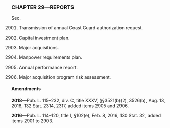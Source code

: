 ### **CHAPTER 29—REPORTS** ###

Sec.

2901. Transmission of annual Coast Guard authorization request.

2902. Capital investment plan.

2903. Major acquisitions.

2904. Manpower requirements plan.

2905. Annual performance report.

2906. Major acquisition program risk assessment.

#### Amendments ####

**2018**—Pub. L. 115–232, div. C, title XXXV, §§3521(b)(2), 3526(b), Aug. 13, 2018, 132 Stat. 2314, 2317, added items 2905 and 2906.

**2016**—Pub. L. 114–120, title I, §102(e), Feb. 8, 2016, 130 Stat. 32, added items 2901 to 2903.